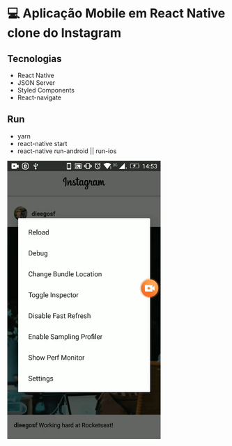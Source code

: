 # :computer: Aplicação Mobile em React Native clone do Instagram

## Tecnologias

- React Native
- JSON Server
- Styled Components
- React-navigate

## Run

- yarn
- react-native start
- react-native run-android || run-ios

![Cena 01](image1.gif)
